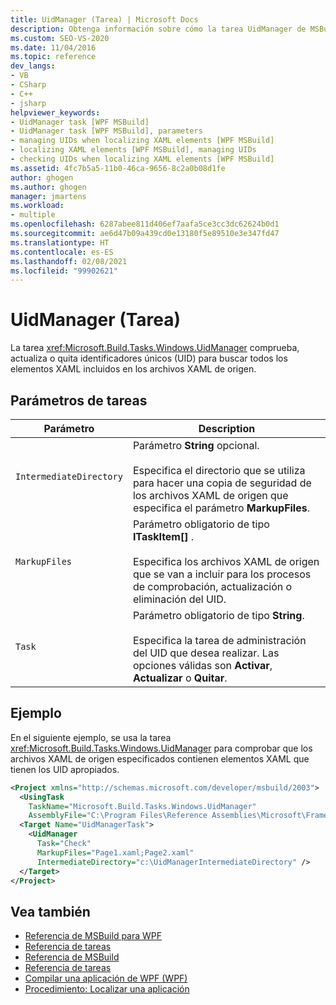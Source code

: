 ```yaml
---
title: UidManager (Tarea) | Microsoft Docs
description: Obtenga información sobre cómo la tarea UidManager de MSBuild comprueba, actualiza o quita identificadores únicos (UID) para buscar todos los elementos XAML en los archivos XAML de origen.
ms.custom: SEO-VS-2020
ms.date: 11/04/2016
ms.topic: reference
dev_langs:
- VB
- CSharp
- C++
- jsharp
helpviewer_keywords:
- UidManager task [WPF MSBuild]
- UidManager task [WPF MSBuild], parameters
- managing UIDs when localizing XAML elements [WPF MSBuild]
- localizing XAML elements [WPF MSBuild], managing UIDs
- checking UIDs when localizing XAML elements [WPF MSBuild]
ms.assetid: 4fc7b5a5-11b0-46ca-9656-8c2a0b08d1fe
author: ghogen
ms.author: ghogen
manager: jmartens
ms.workload:
- multiple
ms.openlocfilehash: 6287abee811d406ef7aafa5ce3cc3dc62624b0d1
ms.sourcegitcommit: ae6d47b09a439cd0e13180f5e89510e3e347fd47
ms.translationtype: HT
ms.contentlocale: es-ES
ms.lasthandoff: 02/08/2021
ms.locfileid: "99902621"
---
```

# <a name="uidmanager-task"></a>UidManager (Tarea)

La tarea <xref:Microsoft.Build.Tasks.Windows.UidManager> comprueba, actualiza o quita identificadores únicos (UID) para buscar todos los elementos XAML incluidos en los archivos XAML de origen.

## <a name="task-parameters"></a>Parámetros de tareas

| Parámetro | Description |
|-------------------------| - |
| `IntermediateDirectory` | Parámetro **String** opcional.<br /><br /> Especifica el directorio que se utiliza para hacer una copia de seguridad de los archivos XAML de origen que especifica el parámetro **MarkupFiles**. |
| `MarkupFiles` | Parámetro obligatorio de tipo **ITaskItem[]** .<br /><br /> Especifica los archivos XAML de origen que se van a incluir para los procesos de comprobación, actualización o eliminación del UID. |
| `Task` | Parámetro obligatorio de tipo **String**.<br /><br /> Especifica la tarea de administración del UID que desea realizar. Las opciones válidas son **Activar**, **Actualizar** o **Quitar**. |

## <a name="example"></a>Ejemplo

 En el siguiente ejemplo, se usa la tarea <xref:Microsoft.Build.Tasks.Windows.UidManager> para comprobar que los archivos XAML de origen especificados contienen elementos XAML que tienen los UID apropiados.

```xml
<Project xmlns="http://schemas.microsoft.com/developer/msbuild/2003">
  <UsingTask
    TaskName="Microsoft.Build.Tasks.Windows.UidManager"
    AssemblyFile="C:\Program Files\Reference Assemblies\Microsoft\Framework\v3.0\PresentationBuildTasks.dll" />
  <Target Name="UidManagerTask">
    <UidManager
      Task="Check"
      MarkupFiles="Page1.xaml;Page2.xaml"
      IntermediateDirectory="c:\UidManagerIntermediateDirectory" />
  </Target>
</Project>
```

## <a name="see-also"></a>Vea también

- [Referencia de MSBuild para WPF](../msbuild/wpf-msbuild-reference.md)
- [Referencia de tareas](../msbuild/wpf-msbuild-task-reference.md)
- [Referencia de MSBuild](../msbuild/msbuild-reference.md)
- [Referencia de tareas](../msbuild/msbuild-task-reference.md)
- [Compilar una aplicación de WPF (WPF)](/dotnet/framework/wpf/app-development/building-a-wpf-application-wpf)
- [Procedimiento: Localizar una aplicación](/dotnet/framework/wpf/advanced/how-to-localize-an-application)